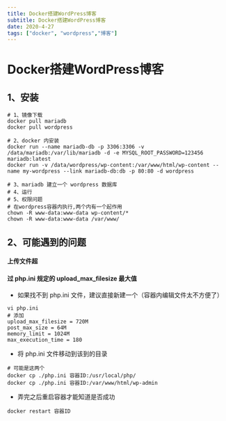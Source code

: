 ```yaml
---
title: Docker搭建WordPress博客
subtitle: Docker搭建WordPress博客
date: 2020-4-27
tags: ["docker", "wordpress","博客"]
---
```

# Docker搭建WordPress博客

## 1、安装

```shell
# 1、镜像下载
docker pull mariadb
docker pull wordpress

# 2、docker 内安装
docker run --name mariadb-db -p 3306:3306 -v /data/mariadb:/var/lib/mariadb -d -e MYSQL_ROOT_PASSWORD=123456 mariadb:latest
docker run -v /data/wordpress/wp-content:/var/www/html/wp-content --name my-wordpress --link mariadb-db:db -p 80:80 -d wordpress

# 3、mariadb 建立一个 wordpress 数据库
# 4、运行
# 5、权限问题
# 在wordpress容器内执行,两个内有一个起作用
chown -R www-data:www-data wp-content/*
chown -R www-data:www-data /var/www/
```

## 2、可能遇到的问题

#### 上传文件超

#### 过 php.ini  规定的 upload_max_filesize 最大值

- 如果找不到 php.ini 文件，建议直接新建一个（容器内编辑文件太不方便了）

```shell
vi php.ini
# 添加
upload_max_filesize = 720M
post_max_size = 64M
memory_limit = 1024M
max_execution_time = 180

```

- 将 php.ini 文件移动到该到的目录

``` shell
# 可能是这两个
docker cp ./php.ini 容器ID:/usr/local/php/
docker cp ./php.ini 容器ID:/var/www/html/wp-admin

```

- 弄完之后重启容器才能知道是否成功

``` shell
docker restart 容器ID
```

